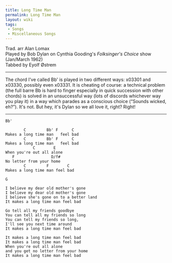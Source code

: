 ```yaml
---
title: Long Time Man
permalink: Long Time Man
layout: wiki
tags:
 - Songs
 - Miscellaneous Songs
---
```


Trad. arr Alan Lomax  
Played by Bob Dylan on Cynthia Gooding's *Folksinger's Choice* show
(Jan/March 1962)  
Tabbed by Eyolf Østrem

* * * * *

The chord I've called Bb' is played in two different ways: x03301 and
x03330, possibly even x03331. It is cheating of course: a technical
problem (the full barre Bb is hard to finger especially in quick
succession with other chords) is solved in an unsuccessful way (lots of
discords whichever way you play it) in a way which parades as a
conscious choice (“Sounds wicked, eh?”). It's not. But hey, it's Dylan
so we all love it, right? Right!

* * * * *

    Bb'

            C         Bb' F      C
    Makes a long time man   feel bad
            C         Bb' F      C
    Makes a long time man   feel bad
                C        E
    When you're out all alone
       F                D/f#
    No letter from your home
            C         F        C
    Makes a long time man feel bad

    G

    I believe my dear old mother's gone
    I believe my dear old mother's gone
    I believe she's gone on to a better land
    It makes a long time man feel bad

    Go tell all my friends goodbye
    You can tell all my friends so long
    You can tell my friends so long,
    I'll see you next time around
    It makes a long time man feel bad

    It makes a long time man feel bad
    It makes a long time man feel bad
    When you're out all alone
    and you get no letter from your home
    It makes a long time man feel bad
